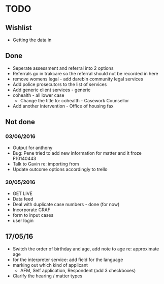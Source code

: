 # TODO

## Wishlist
* Getting the data in

## Done
* Seperate assessment and referral into 2 options
* Referrals go in trakcare so the referral should not be recorded in here
* remove womens legal - add darebin community legal services
* Add police prosecutors to the list of services
* Add generic client services - generic
* cohealth - all lower case
  - Change the title to: cohealth - Casework Counsellor
* Add another intervention - Office of housing fax  

## Not done
### 03/06/2016
* Output for anthony
* Bug: Pene tried to add new information for matter and it froze F10140443
* Talk to Gavin re: importing from
* Update outcome options accordingly to trello

### 20/05/2016
- GET LIVE
- Data feed
- Deal with duplicate case numbers - done (for now)
- Incorporate CRAF
- form to input cases
- user login

## 17/05/16
* Switch the order of birthday and age, add note to age re: approximate age
* for the interpreter service: add field for the language
* marking out which kind of applicant
  - AFM, Self application, Respondent (add 3 checkboxes)
* Clarify the hearing / matter types
